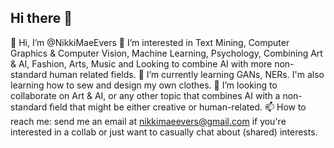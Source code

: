## Hi there 👋

👋 Hi, I’m @NikkiMaeEvers
👀 I’m interested in Text Mining, Computer Graphics & Computer Vision, Machine Learning, Psychology, Combining Art & AI, Fashion, Arts, Music and Looking to combine AI with more non-standard human related fields.
🌱 I’m currently learning GANs, NERs. I'm also learning how to sew and design my own clothes.
💞️ I’m looking to collaborate on Art & AI, or any other topic that combines AI with a non-standard field that might be either creative or human-related.
📫 How to reach me: send me an email at nikkimaeevers@gmail.com if you're interested in a collab or just want to casually chat about (shared) interests.
